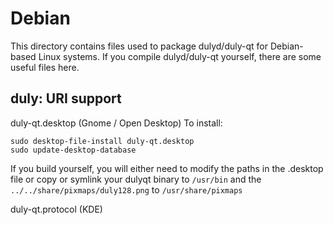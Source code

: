 
Debian
====================
This directory contains files used to package dulyd/duly-qt
for Debian-based Linux systems. If you compile dulyd/duly-qt yourself, there are some useful files here.

## duly: URI support ##


duly-qt.desktop  (Gnome / Open Desktop)
To install:

	sudo desktop-file-install duly-qt.desktop
	sudo update-desktop-database

If you build yourself, you will either need to modify the paths in
the .desktop file or copy or symlink your dulyqt binary to `/usr/bin`
and the `../../share/pixmaps/duly128.png` to `/usr/share/pixmaps`

duly-qt.protocol (KDE)

